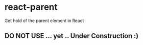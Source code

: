 # react-parent
Get hold of the parent element in React

## DO NOT USE ... yet .. Under Construction :)